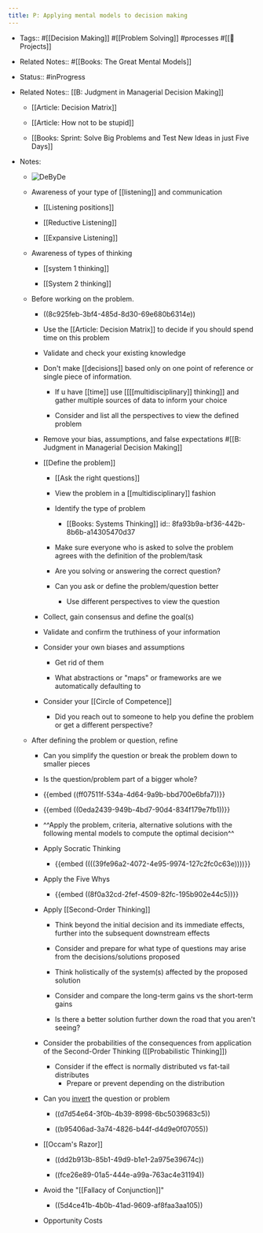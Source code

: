 ```yaml
---
title: P: Applying mental models to decision making
---
```


- Tags:: #[[Decision Making]] #[[Problem Solving]] #processes #[[🚧 Projects]]

- Related Notes:: #[[Books: The Great Mental Models]]

- Status:: #inProgress

- Related Notes:: [[B: Judgment in Managerial Decision Making]] 
	 - [[Article: Decision Matrix]] 

	 - [[Article: How not to be stupid]]

	 - [[Books: Sprint: Solve Big Problems and Test New Ideas in just Five Days]]

- Notes:
	 - ![DeByDe](https://aws1.discourse-cdn.com/standard17/uploads/farnamstreetblog/original/2X/7/7cba7e135b8ada317e3a1eb2e8f5915b41cc59e1.png)

	 - Awareness of your type of [[listening]] and communication
		 - [[Listening positions]]

		 - [[Reductive Listening]]

		 - [[Expansive Listening]]

	 - Awareness of types of thinking
		 - [[system 1 thinking]]

		 - [[System 2 thinking]]

	 - Before working on the problem.
		 - ((8c925feb-3bf4-485d-8d30-69e680b6314e))

		 - Use the [[Article: Decision Matrix]] to decide if you should spend time on this problem

		 - Validate and check your existing knowledge

		 - Don't make [[decisions]] based only on one point of reference or single piece of information. 
			 - If u have [[time]] use [[[[multidisciplinary]] thinking]] and gather multiple sources of data to inform your choice

			 - Consider and list all the perspectives to view the defined problem

		 - Remove your bias, assumptions, and false expectations #[[B: Judgment in Managerial Decision Making]]

		 - [[Define the problem]]
			 - [[Ask the right questions]]

			 - View the problem in a [[multidisciplinary]] fashion

			 - Identify the type of problem
				 - [[Books: Systems Thinking]]
id:: 8fa93b9a-bf36-442b-8b6b-a14305470d37

			 - Make sure everyone who is asked to solve the problem agrees with the definition of the problem/task

			 - Are you solving or answering the correct question?

			 - Can you ask or define the problem/question better
				 - Use different perspectives to view the question

		 - Collect, gain consensus and define the goal(s)

		 - Validate and confirm the truthiness of your information

		 - Consider your own biases and assumptions
			 - Get rid of them

			 - What abstractions or "maps" or frameworks are we automatically defaulting to

		 - Consider your [[Circle of Competence]]
			 - Did you reach out to someone to help you define the problem or get a different perspective?

	 - After defining the problem or question, refine
		 - Can you simplify the question or break the problem down to smaller pieces

		 - Is the question/problem part of a bigger whole? 

		 - {{embed  ((ff07511f-534a-4d64-9a9b-bbd700e6bfa7))}}

		 - {{embed  ((0eda2439-949b-4bd7-90d4-834f179e7fb1))}}

		 - ^^Apply the problem, criteria, alternative solutions with the following mental models to compute the optimal decision^^

		 - Apply Socratic Thinking
			 - {{embed  ((((39fe96a2-4072-4e95-9974-127c2fc0c63e))))}}

		 - Apply the Five Whys
			 - {{embed  ((8f0a32cd-2fef-4509-82fc-195b902e44c5))}}

		 - Apply [[Second-Order Thinking]]
			 - Think beyond the initial decision and its immediate effects, further into the subsequent downstream effects

			 - Consider and prepare for what type of questions may arise from the decisions/solutions proposed

			 - Think holistically of the system(s) affected by the proposed solution

			 - Consider and compare the long-term gains vs the short-term gains

			 - Is there a better solution further down the road that you aren't seeing?

		 - Consider the probabilities of the consequences from application of the Second-Order Thinking ([[Probabilistic Thinking]])
			 - Consider if the effect is normally distributed vs fat-tail distributes
				 - Prepare or prevent depending on the distribution

		 - Can you [invert]([[Inversion]]) the question or problem
			 - ((d7d54e64-3f0b-4b39-8998-6bc5039683c5))

			 - ((b95406ad-3a74-4826-b44f-d4d9e0f07055))

		 - [[Occam's Razor]]
			 - ((dd2b913b-85b1-49d9-b1e1-2a975e39674c))

			 - ((fce26e89-01a5-444e-a99a-763ac4e31194))

		 - Avoid the "[[Fallacy of Conjunction]]"
			 - ((5d4ce41b-4b0b-41ad-9609-af8faa3aa105))

		 - Opportunity Costs
